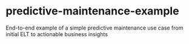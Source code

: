 # predictive-maintenance-example
End-to-end example of a simple predictive maintenance use case from initial ELT to actionable business insights
